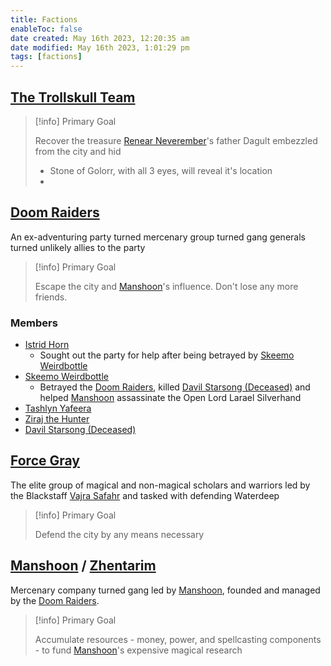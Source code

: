 ```yaml
---
title: Factions
enableToc: false
date created: May 16th 2023, 12:20:35 am
date modified: May 16th 2023, 1:01:29 pm
tags: [factions]
---
```

## [The Trollskull Team](The%20Trollskull%20Team.md)
> [!info] Primary Goal
>
> Recover the treasure [Renear Neverember](Renear%20Neverember.md)'s father Dagult embezzled from the city and hid 
> - Stone of Golorr, with all 3 eyes, will reveal it's location
> - 

## [Doom Raiders](Doom%20Raiders.md)
An ex-adventuring party turned mercenary group turned gang generals turned unlikely allies to the party
> [!info] Primary Goal
>
> Escape the city and [Manshoon](Manshoon.md)'s influence. Don't lose any more friends.
### Members
- [Istrid Horn](Istrid%20Horn.md)
	- Sought out the party for help after being betrayed by [Skeemo Weirdbottle](Skeemo%20Weirdbottle.md)
- [Skeemo Weirdbottle](Skeemo%20Weirdbottle.md)
	- Betrayed the [Doom Raiders](Doom%20Raiders.md), killed [Davil Starsong (Deceased)](Davil%20Starsong%20(Deceased).md) and helped [Manshoon](Manshoon.md) assassinate the Open Lord Larael Silverhand
- [Tashlyn Yafeera](Tashlyn%20Yafeera.md)
- [Ziraj the Hunter](Ziraj%20the%20Hunter.md)
- [Davil Starsong (Deceased)](Davil%20Starsong%20(Deceased).md)

## [Force Gray](Force%20Gray.md)
The elite group of magical and non-magical scholars and warriors led by the Blackstaff [Vajra Safahr](Vajra%20Safahr.md) and tasked with defending Waterdeep
> [!info] Primary Goal
>
> Defend the city by any means necessary

## [Manshoon](Manshoon.md) / [Zhentarim](Zhentarim.md)
Mercenary company turned gang led by [Manshoon](Manshoon.md), founded and managed by the [Doom Raiders](Doom%20Raiders.md).
> [!info] Primary Goal
>
> Accumulate resources - money, power, and spellcasting components - to fund [Manshoon](Manshoon.md)'s expensive magical research
